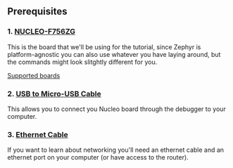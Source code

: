 ## Prerequisites

### 1. [NUCLEO-F756ZG](https://www.st.com/en/evaluation-tools/nucleo-f756zg.html)
This is the board that we'll be using for the tutorial, since Zephyr is platform-agnostic you can also use whatever you have laying around, but the commands might look slitghtly different for you.

[Supported boards](https://docs.zephyrproject.org/latest/boards/index.html#boards)

### 2. [USB to Micro-USB Cable](https://www.google.com/search?q=micro+usb)
This allows you to connect you Nucleo board through the debugger to your computer.

### 3. [Ethernet Cable](https://www.google.com/search?q=ethernet)
If you want to learn about networking you'll need an ethernet cable and an ethernet port on your computer (or have access to the router).